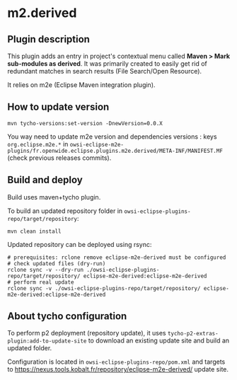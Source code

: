 # m2.derived

## Plugin description

This plugin adds an entry in project's contextual menu called
**Maven > Mark sub-modules as derived**. It was primarily created to
easily get rid of redundant matches in search results
(File Search/Open Resource).

It relies on m2e (Eclipse Maven integration plugin).

## How to update version

```
mvn tycho-versions:set-version -DnewVersion=0.0.X
```

You way need to update m2e version and dependencies versions :
keys ``org.eclipse.m2e.*`` in ``owsi-eclipse-m2e-plugins/fr.openwide.eclipse.plugins.m2e.derived/META-INF/MANIFEST.MF``
(check previous releases commits).

## Build and deploy

Build uses maven+tycho plugin.

To build an updated repository folder in ``owsi-eclipse-plugins-repo/target/repository``:

```
mvn clean install
```

Updated repository can be deployed using rsync:

```
# prerequisites: rclone remove eclipse-m2e-derived must be configured
# check updated files (dry-run)
rclone sync -v --dry-run ./owsi-eclipse-plugins-repo/target/repository/ eclipse-m2e-derived:eclipse-m2e-derived
# perform real update
rclone sync -v ./owsi-eclipse-plugins-repo/target/repository/ eclipse-m2e-derived:eclipse-m2e-derived
```

## About tycho configuration

To perform p2 deployment (repository update), it uses 
``tycho-p2-extras-plugin:add-to-update-site`` to download an existing
update site and build an updated folder.

Configuration is located in ``owsi-eclipse-plugins-repo/pom.xml`` and targets
to https://nexus.tools.kobalt.fr/repository/eclipse-m2e-derived/ update site.
